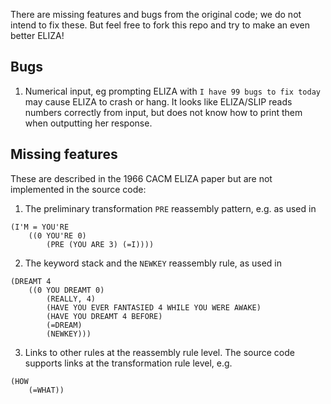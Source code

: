 There are missing features and bugs from the original code; we do not
intend to fix these. But feel free to fork this repo and try to make
an even better ELIZA!

## Bugs

1. Numerical input, eg prompting ELIZA with `I have 99 bugs to fix
   today` may cause ELIZA to crash or hang. It looks like ELIZA/SLIP
   reads numbers correctly from input, but does not know how to print
   them when outputting her response.

## Missing features

These are described in the 1966 CACM ELIZA paper but are not
implemented in the source code:

1. The preliminary transformation `PRE` reassembly pattern, e.g. as used in

```
(I'M = YOU'RE
    ((0 YOU'RE 0)
        (PRE (YOU ARE 3) (=I))))
```

2. The keyword stack and the `NEWKEY` reassembly rule, as used in

```
(DREAMT 4
    ((0 YOU DREAMT 0)
        (REALLY, 4)
        (HAVE YOU EVER FANTASIED 4 WHILE YOU WERE AWAKE)
        (HAVE YOU DREAMT 4 BEFORE)
        (=DREAM)
        (NEWKEY)))
```

3. Links to other rules at the reassembly rule level. The source code supports links at the transformation rule level, e.g.

```
(HOW
    (=WHAT))
```
